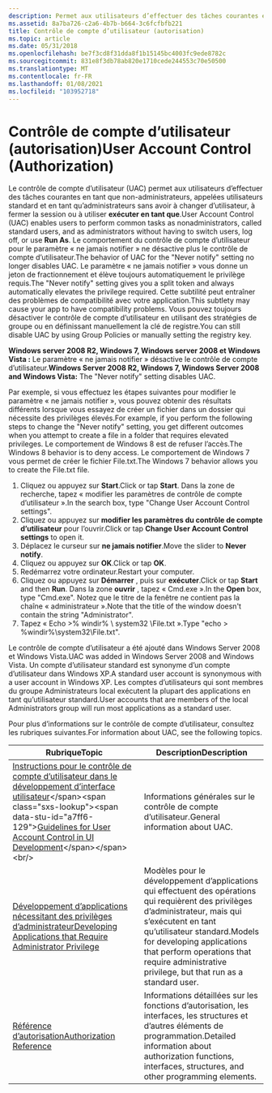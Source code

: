 ```yaml
---
description: Permet aux utilisateurs d’effectuer des tâches courantes en tant que non-administrateurs, appelées utilisateurs standard et en tant qu’administrateurs sans avoir à changer d’utilisateur, à fermer la session ou à utiliser exécuter en tant que.
ms.assetid: 8a7ba726-c2a6-4b7b-b664-3c6fcfbfb221
title: Contrôle de compte d’utilisateur (autorisation)
ms.topic: article
ms.date: 05/31/2018
ms.openlocfilehash: be7f3cd8f31dda8f1b15145bc4003fc9ede8782c
ms.sourcegitcommit: 831e8f3db78ab820e1710cede244553c70e50500
ms.translationtype: MT
ms.contentlocale: fr-FR
ms.lasthandoff: 01/08/2021
ms.locfileid: "103952718"
---
```

# <a name="user-account-control-authorization"></a><span data-ttu-id="a7ff6-103">Contrôle de compte d’utilisateur (autorisation)</span><span class="sxs-lookup"><span data-stu-id="a7ff6-103">User Account Control (Authorization)</span></span>

<span data-ttu-id="a7ff6-104">Le contrôle de compte d’utilisateur (UAC) permet aux utilisateurs d’effectuer des tâches courantes en tant que non-administrateurs, appelées utilisateurs standard et en tant qu’administrateurs sans avoir à changer d’utilisateur, à fermer la session ou à utiliser **exécuter en tant que**.</span><span class="sxs-lookup"><span data-stu-id="a7ff6-104">User Account Control (UAC) enables users to perform common tasks as nonadministrators, called standard users, and as administrators without having to switch users, log off, or use **Run As**.</span></span> <span data-ttu-id="a7ff6-105">Le comportement du contrôle de compte d’utilisateur pour le paramètre « ne jamais notifier » ne désactive plus le contrôle de compte d’utilisateur.</span><span class="sxs-lookup"><span data-stu-id="a7ff6-105">The behavior of UAC for the "Never notify" setting no longer disables UAC.</span></span> <span data-ttu-id="a7ff6-106">Le paramètre « ne jamais notifier » vous donne un jeton de fractionnement et élève toujours automatiquement le privilège requis.</span><span class="sxs-lookup"><span data-stu-id="a7ff6-106">The "Never notify" setting gives you a split token and always automatically elevates the privilege required.</span></span> <span data-ttu-id="a7ff6-107">Cette subtilité peut entraîner des problèmes de compatibilité avec votre application.</span><span class="sxs-lookup"><span data-stu-id="a7ff6-107">This subtlety may cause your app to have compatibility problems.</span></span> <span data-ttu-id="a7ff6-108">Vous pouvez toujours désactiver le contrôle de compte d’utilisateur en utilisant des stratégies de groupe ou en définissant manuellement la clé de registre.</span><span class="sxs-lookup"><span data-stu-id="a7ff6-108">You can still disable UAC by using Group Policies or manually setting the registry key.</span></span>

<span data-ttu-id="a7ff6-109">**Windows server 2008 R2, Windows 7, Windows server 2008 et Windows Vista :** Le paramètre « ne jamais notifier » désactive le contrôle de compte d’utilisateur.</span><span class="sxs-lookup"><span data-stu-id="a7ff6-109">**Windows Server 2008 R2, Windows 7, Windows Server 2008 and Windows Vista:** The "Never notify" setting disables UAC.</span></span>

<span data-ttu-id="a7ff6-110">Par exemple, si vous effectuez les étapes suivantes pour modifier le paramètre « ne jamais notifier », vous pouvez obtenir des résultats différents lorsque vous essayez de créer un fichier dans un dossier qui nécessite des privilèges élevés.</span><span class="sxs-lookup"><span data-stu-id="a7ff6-110">For example, if you perform the following steps to change the "Never notify" setting, you get different outcomes when you attempt to create a file in a folder that requires elevated privileges.</span></span> <span data-ttu-id="a7ff6-111">Le comportement de Windows 8 est de refuser l’accès.</span><span class="sxs-lookup"><span data-stu-id="a7ff6-111">The Windows 8 behavior is to deny access.</span></span> <span data-ttu-id="a7ff6-112">Le comportement de Windows 7 vous permet de créer le fichier File.txt.</span><span class="sxs-lookup"><span data-stu-id="a7ff6-112">The Windows 7 behavior allows you to create the File.txt file.</span></span>

1.  <span data-ttu-id="a7ff6-113">Cliquez ou appuyez sur **Start**.</span><span class="sxs-lookup"><span data-stu-id="a7ff6-113">Click or tap **Start**.</span></span> <span data-ttu-id="a7ff6-114">Dans la zone de recherche, tapez « modifier les paramètres de contrôle de compte d’utilisateur ».</span><span class="sxs-lookup"><span data-stu-id="a7ff6-114">In the search box, type "Change User Account Control settings".</span></span>
2.  <span data-ttu-id="a7ff6-115">Cliquez ou appuyez sur **modifier les paramètres du contrôle de compte d’utilisateur** pour l’ouvrir.</span><span class="sxs-lookup"><span data-stu-id="a7ff6-115">Click or tap **Change User Account Control settings** to open it.</span></span>
3.  <span data-ttu-id="a7ff6-116">Déplacez le curseur sur **ne jamais notifier**.</span><span class="sxs-lookup"><span data-stu-id="a7ff6-116">Move the slider to **Never notify**.</span></span>
4.  <span data-ttu-id="a7ff6-117">Cliquez ou appuyez sur **OK**.</span><span class="sxs-lookup"><span data-stu-id="a7ff6-117">Click or tap **OK**.</span></span>
5.  <span data-ttu-id="a7ff6-118">Redémarrez votre ordinateur.</span><span class="sxs-lookup"><span data-stu-id="a7ff6-118">Restart your computer.</span></span>
6.  <span data-ttu-id="a7ff6-119">Cliquez ou appuyez sur **Démarrer** , puis sur **exécuter**.</span><span class="sxs-lookup"><span data-stu-id="a7ff6-119">Click or tap **Start** and then **Run**.</span></span> <span data-ttu-id="a7ff6-120">Dans la zone **ouvrir** , tapez « Cmd.exe ».</span><span class="sxs-lookup"><span data-stu-id="a7ff6-120">In the **Open** box, type "Cmd.exe".</span></span> <span data-ttu-id="a7ff6-121">Notez que le titre de la fenêtre ne contient pas la chaîne « administrateur ».</span><span class="sxs-lookup"><span data-stu-id="a7ff6-121">Note that the title of the window doesn't contain the string "Administrator".</span></span>
7.  <span data-ttu-id="a7ff6-122">Tapez « Echo >% windir% \\ system32 \\File.txt ».</span><span class="sxs-lookup"><span data-stu-id="a7ff6-122">Type "echo > %windir%\\system32\\File.txt".</span></span>

<span data-ttu-id="a7ff6-123">Le contrôle de compte d’utilisateur a été ajouté dans Windows Server 2008 et Windows Vista.</span><span class="sxs-lookup"><span data-stu-id="a7ff6-123">UAC was added in Windows Server 2008 and Windows Vista.</span></span> <span data-ttu-id="a7ff6-124">Un compte d’utilisateur standard est synonyme d’un compte d’utilisateur dans Windows XP.</span><span class="sxs-lookup"><span data-stu-id="a7ff6-124">A standard user account is synonymous with a user account in Windows XP.</span></span> <span data-ttu-id="a7ff6-125">Les comptes d’utilisateurs qui sont membres du groupe Administrateurs local exécutent la plupart des applications en tant qu’utilisateur standard.</span><span class="sxs-lookup"><span data-stu-id="a7ff6-125">User accounts that are members of the local Administrators group will run most applications as a standard user.</span></span>

<span data-ttu-id="a7ff6-126">Pour plus d’informations sur le contrôle de compte d’utilisateur, consultez les rubriques suivantes.</span><span class="sxs-lookup"><span data-stu-id="a7ff6-126">For information about UAC, see the following topics.</span></span>



| <span data-ttu-id="a7ff6-127">Rubrique</span><span class="sxs-lookup"><span data-stu-id="a7ff6-127">Topic</span></span>                                                                                                                                        | <span data-ttu-id="a7ff6-128">Description</span><span class="sxs-lookup"><span data-stu-id="a7ff6-128">Description</span></span>                                                                                                                                   |
|----------------------------------------------------------------------------------------------------------------------------------------------|-----------------------------------------------------------------------------------------------------------------------------------------------|
| <span data-ttu-id="a7ff6-129">[Instructions pour le contrôle de compte d’utilisateur dans le développement d’interface utilisateur](https://msdn.microsoft.com/library/aa511445(l=en-us,v=MSDN.10).aspx)</span><span class="sxs-lookup"><span data-stu-id="a7ff6-129">[Guidelines for User Account Control in UI Development](https://msdn.microsoft.com/library/aa511445(l=en-us,v=MSDN.10).aspx)</span></span><br/> | <span data-ttu-id="a7ff6-130">Informations générales sur le contrôle de compte d’utilisateur.</span><span class="sxs-lookup"><span data-stu-id="a7ff6-130">General information about UAC.</span></span><br/>                                                                                                     |
| [<span data-ttu-id="a7ff6-131">Développement d’applications nécessitant des privilèges d’administrateur</span><span class="sxs-lookup"><span data-stu-id="a7ff6-131">Developing Applications that Require Administrator Privilege</span></span>](developing-applications-that-require-administrator-privilege.md)<br/>  | <span data-ttu-id="a7ff6-132">Modèles pour le développement d’applications qui effectuent des opérations qui requièrent des privilèges d’administrateur, mais qui s’exécutent en tant qu’utilisateur standard.</span><span class="sxs-lookup"><span data-stu-id="a7ff6-132">Models for developing applications that perform operations that require administrative privilege, but that run as a standard user.</span></span><br/> |
| [<span data-ttu-id="a7ff6-133">Référence d’autorisation</span><span class="sxs-lookup"><span data-stu-id="a7ff6-133">Authorization Reference</span></span>](authorization-reference.md)<br/>                                                                            | <span data-ttu-id="a7ff6-134">Informations détaillées sur les fonctions d’autorisation, les interfaces, les structures et d’autres éléments de programmation.</span><span class="sxs-lookup"><span data-stu-id="a7ff6-134">Detailed information about authorization functions, interfaces, structures, and other programming elements.</span></span><br/>                        |



 

 

 




